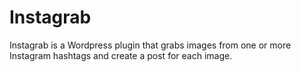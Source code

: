 Instagrab
=========

Instagrab is a Wordpress plugin that grabs images from one or more Instagram hashtags and create a post for each image.